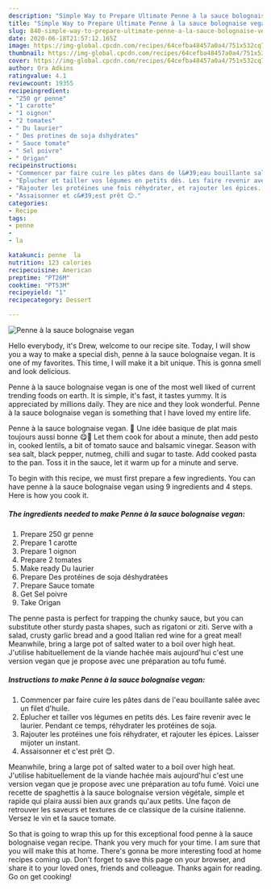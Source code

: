 ```yaml
---
description: "Simple Way to Prepare Ultimate Penne à la sauce bolognaise vegan"
title: "Simple Way to Prepare Ultimate Penne à la sauce bolognaise vegan"
slug: 840-simple-way-to-prepare-ultimate-penne-a-la-sauce-bolognaise-vegan
date: 2020-06-18T21:57:12.165Z
image: https://img-global.cpcdn.com/recipes/64cefba48457a0a4/751x532cq70/penne-a-la-sauce-bolognaise-vegan-photo-principale-de-la-recette.jpg
thumbnail: https://img-global.cpcdn.com/recipes/64cefba48457a0a4/751x532cq70/penne-a-la-sauce-bolognaise-vegan-photo-principale-de-la-recette.jpg
cover: https://img-global.cpcdn.com/recipes/64cefba48457a0a4/751x532cq70/penne-a-la-sauce-bolognaise-vegan-photo-principale-de-la-recette.jpg
author: Ora Adkins
ratingvalue: 4.1
reviewcount: 19355
recipeingredient:
- "250 gr penne"
- "1 carotte"
- "1 oignon"
- "2 tomates"
- " Du laurier"
- " Des protines de soja dshydrates"
- " Sauce tomate"
- " Sel poivre"
- " Origan"
recipeinstructions:
- "Commencer par faire cuire les pâtes dans de l&#39;eau bouillante salée avec un filet d&#39;huile."
- "Éplucher et tailler vos légumes en petits dés. Les faire revenir avec le laurier. Pendant ce temps, réhydrater les protéines de soja."
- "Rajouter les protéines une fois réhydrater, et rajouter les épices. Laisser mijoter un instant."
- "Assaisonner et c&#39;est prêt 😊."
categories:
- Recipe
tags:
- penne
- 
- la

katakunci: penne  la 
nutrition: 123 calories
recipecuisine: American
preptime: "PT26M"
cooktime: "PT53M"
recipeyield: "1"
recipecategory: Dessert

---
```



![Penne à la sauce bolognaise vegan](https://img-global.cpcdn.com/recipes/64cefba48457a0a4/751x532cq70/penne-a-la-sauce-bolognaise-vegan-photo-principale-de-la-recette.jpg)

Hello everybody, it's Drew, welcome to our recipe site. Today, I will show you a way to make a special dish, penne à la sauce bolognaise vegan. It is one of my favorites. This time, I will make it a bit unique. This is gonna smell and look delicious.

Penne à la sauce bolognaise vegan is one of the most well liked of current trending foods on earth. It is simple, it's fast, it tastes yummy. It is appreciated by millions daily. They are nice and they look wonderful. Penne à la sauce bolognaise vegan is something that I have loved my entire life.

Penne à la sauce bolognaise vegan. 🌱 Une idée basique de plat mais toujours aussi bonne 😋🌱 Let them cook for about a minute, then add pesto in, cooked lentils, a bit of tomato sauce and balsamic vinegar. Season with sea salt, black pepper, nutmeg, chilli and sugar to taste. Add cooked pasta to the pan. Toss it in the sauce, let it warm up for a minute and serve.


To begin with this recipe, we must first prepare a few ingredients. You can have penne à la sauce bolognaise vegan using 9 ingredients and 4 steps. Here is how you cook it.

<!--inarticleads1-->

##### The ingredients needed to make Penne à la sauce bolognaise vegan:

1. Prepare 250 gr penne
1. Prepare 1 carotte
1. Prepare 1 oignon
1. Prepare 2 tomates
1. Make ready  Du laurier
1. Prepare  Des protéines de soja déshydratées
1. Prepare  Sauce tomate
1. Get  Sel poivre
1. Take  Origan


The penne pasta is perfect for trapping the chunky sauce, but you can substitute other sturdy pasta shapes, such as rigatoni or ziti. Serve with a salad, crusty garlic bread and a good Italian red wine for a great meal! Meanwhile, bring a large pot of salted water to a boil over high heat. J&#39;utilise habituellement de la viande hachée mais aujourd&#39;hui c&#39;est une version vegan que je propose avec une préparation au tofu fumé. 

<!--inarticleads2-->

##### Instructions to make Penne à la sauce bolognaise vegan:

1. Commencer par faire cuire les pâtes dans de l&#39;eau bouillante salée avec un filet d&#39;huile.
1. Éplucher et tailler vos légumes en petits dés. Les faire revenir avec le laurier. Pendant ce temps, réhydrater les protéines de soja.
1. Rajouter les protéines une fois réhydrater, et rajouter les épices. Laisser mijoter un instant.
1. Assaisonner et c&#39;est prêt 😊.


Meanwhile, bring a large pot of salted water to a boil over high heat. J&#39;utilise habituellement de la viande hachée mais aujourd&#39;hui c&#39;est une version vegan que je propose avec une préparation au tofu fumé. Voici une recette de spaghettis à la sauce bolognaise version végétale, simple et rapide qui plaira aussi bien aux grands qu&#39;aux petits. Une façon de retrouver les saveurs et textures de ce classique de la cuisine italienne. Versez le vin et la sauce tomate. 

So that is going to wrap this up for this exceptional food penne à la sauce bolognaise vegan recipe. Thank you very much for your time. I am sure that you will make this at home. There's gonna be more interesting food at home recipes coming up. Don't forget to save this page on your browser, and share it to your loved ones, friends and colleague. Thanks again for reading. Go on get cooking!
